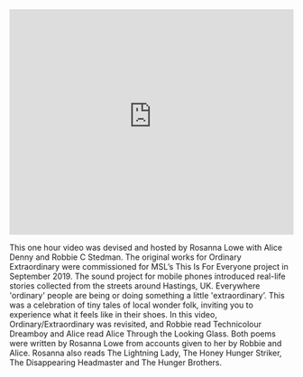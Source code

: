 <iframe width="100%" height="400px" src="https://www.youtube-nocookie.com/embed/Qb-tpjWqbNM" frameborder="0" allow="accelerometer; autoplay; encrypted-media; gyroscope; picture-in-picture" allowfullscreen></iframe>

This one hour video was devised and hosted by Rosanna Lowe with Alice Denny and Robbie C Stedman. The original works for Ordinary Extraordinary were commissioned for MSL’s This Is For Everyone project in September 2019. The sound project for mobile phones introduced real-life stories collected from the streets around Hastings, UK. Everywhere 'ordinary' people are being or doing something a little 'extraordinary’. This was a celebration of tiny tales of local wonder folk, inviting you to experience what it feels like in their shoes. In this video, Ordinary/Extraordinary was revisited, and Robbie read Technicolour Dreamboy and Alice read Alice Through the Looking Glass. Both poems were written by Rosanna Lowe from accounts given to her by Robbie and Alice. Rosanna also reads The Lightning Lady, The Honey Hunger Striker, The Disappearing Headmaster and The Hunger Brothers.
